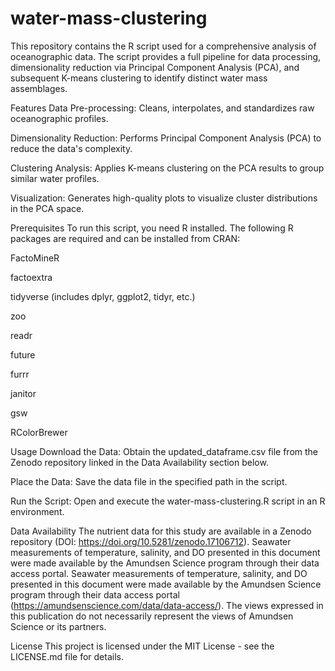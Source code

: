 # water-mass-clustering
This repository contains the R script used for a comprehensive analysis of oceanographic data. The script provides a full pipeline for data processing, dimensionality reduction via Principal Component Analysis (PCA), and subsequent K-means clustering to identify distinct water mass assemblages.

Features
Data Pre-processing: Cleans, interpolates, and standardizes raw oceanographic profiles.

Dimensionality Reduction: Performs Principal Component Analysis (PCA) to reduce the data's complexity.

Clustering Analysis: Applies K-means clustering on the PCA results to group similar water profiles.

Visualization: Generates high-quality plots to visualize cluster distributions in the PCA space.

Prerequisites
To run this script, you need R installed. The following R packages are required and can be installed from CRAN:

FactoMineR

factoextra

tidyverse (includes dplyr, ggplot2, tidyr, etc.)

zoo

readr

future

furrr

janitor

gsw

RColorBrewer

Usage
Download the Data: Obtain the updated_dataframe.csv file from the Zenodo repository linked in the Data Availability section below.

Place the Data: Save the data file in the specified path in the script.

Run the Script: Open and execute the water-mass-clustering.R script in an R environment.

Data Availability
The nutrient data for this study are available in a Zenodo repository (DOI: https://doi.org/10.5281/zenodo.17106712). Seawater measurements of temperature, salinity, and DO presented in this document were made available by the Amundsen Science program through their data access portal. Seawater measurements of temperature, salinity, and DO presented in this document were made available by the Amundsen Science program through their data access portal (https://amundsenscience.com/data/data-access/). The views expressed in this publication do not necessarily represent the views of Amundsen Science or its partners. 


License
This project is licensed under the MIT License - see the LICENSE.md file for details.

